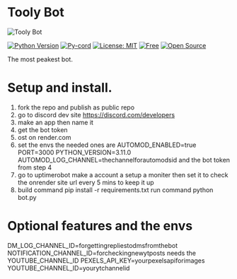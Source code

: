 # Tooly Bot

![Tooly Bot](https://files.catbox.moe/6fi55l.png)

[![Python Version](https://img.shields.io/badge/python-3.8%2B-blue)](https://www.python.org)
[![Py-cord](https://img.shields.io/badge/py--cord-2.4%2B-blue)](https://docs.pycord.dev/)
[![License: MIT](https://img.shields.io/badge/License-MIT-yellow.svg)](https://opensource.org/licenses/MIT)
[![Free](https://img.shields.io/badge/Free-100%25-success)](https://github.com/chersbobers/ToolyBot)
[![Open Source](https://img.shields.io/badge/Open%20Source-%E2%9D%A4-red)](https://github.com/chersbobers/ToolyBot)


The most peakest bot.

# Setup and install.
1. fork the repo and publish as public repo
2. go to discord dev site https://discord.com/developers
3. make an app then name it
4. get the bot token 
5. ost on render.com
6. set the envs the needed ones are AUTOMOD_ENABLED=true PORT=3000 PYTHON_VERSION=3.11.0 AUTOMOD_LOG_CHANNEL=thechannelforautomodsid and the bot token from step 4
7. go to uptimerobot make a account a setup a moniter then set it to check the onrender site url every 5 mins to keep it up
8. build command pip install -r requirements.txt
run command python bot.py

# Optional features and the envs

DM_LOG_CHANNEL_ID=forgettingrepliestodmsfromthebot
NOTIFICATION_CHANNEL_ID=forcheckingnewytposts needs the YOUTUBE_CHANNEL_ID
PEXELS_API_KEY=yourpexelsapiforimages
YOUTUBE_CHANNEL_ID=yourytchannelid


